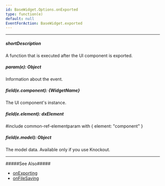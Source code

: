 ```yaml
---
id: BaseWidget.Options.onExported
type: function(e)
default: null
EventForAction: BaseWidget.exported
---
```

---
##### shortDescription
A function that is executed after the UI component is exported.

##### param(e): Object
Information about the event.

##### field(e.component): {WidgetName}
The UI component's instance.

##### field(e.element): dxElement
#include common-ref-elementparam with { element: "component" }

##### field(e.model): Object
The model data. Available only if you use Knockout.

---
#####See Also#####
- [onExporting](/api-reference/20%20Data%20Visualization%20Widgets/BaseWidget/1%20Configuration/onExporting.md '{basewidgetpath}/Configuration#onExporting')
- [onFileSaving](/api-reference/20%20Data%20Visualization%20Widgets/BaseWidget/1%20Configuration/onFileSaving.md '{basewidgetpath}/Configuration#onFileSaving')